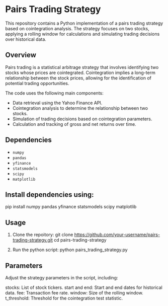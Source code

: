# Pairs Trading Strategy

This repository contains a Python implementation of a pairs trading strategy based on cointegration analysis. The strategy focuses on two stocks, applying a rolling window for calculations and simulating trading decisions over historical data.

## Overview

Pairs trading is a statistical arbitrage strategy that involves identifying two stocks whose prices are cointegrated. Cointegration implies a long-term relationship between the stock prices, allowing for the identification of potential trading opportunities.

The code uses the following main components:

- Data retrieval using the Yahoo Finance API.
- Cointegration analysis to determine the relationship between two stocks.
- Simulation of trading decisions based on cointegration parameters.
- Calculation and tracking of gross and net returns over time.

## Dependencies

- `numpy`
- `pandas`
- `yfinance`
- `statsmodels`
- `scipy`
- `matplotlib`

## Install dependencies using:

pip install numpy pandas yfinance statsmodels scipy matplotlib

## Usage
1. Clone the repoitory:
git clone https://github.com/your-username/pairs-trading-strategy.git
cd pairs-trading-strategy

2. Run the python script:
python pairs_trading_strategy.py

## Parameters

Adjust the strategy parameters in the script, including:

stocks: List of stock tickers.
start and end: Start and end dates for historical data.
fee: Transaction fee rate.
window: Size of the rolling window.
t_threshold: Threshold for the cointegration test statistic.
